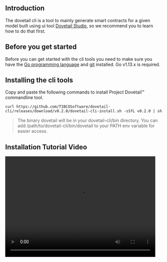## Introduction
The dovetail cli is a tool to mainly generate smart contracts for a given model built using ui tool [Dovetail Studio](ch01-01-installation.md), so we recommend you to learn how to do that first.

## Before you get started
Before you can get started with the cli tools you need to make sure you have the [Go programming language](https://golang.org/doc/install) and [git](https://git-scm.com/book/en/v2/Getting-Started-Installing-Git) installed. Go v1.13.x is required.

## Installing the cli tools

Copy and paste the following commands to install Project Dovetail™ commandline tool.

```
curl https://github.com/TIBCOSoftware/dovetail-cli/releases/download/v0.2.0/dovetail-cli-install.sh -sSfL v0.2.0 | sh
```

>The binary dovetail will be in your dovetail-cli/bin directory.
>You can add /path/to/dovetail-cli/bin/dovetail to your PATH env variable for easier access. 


## Installation Tutorial Video

<video width="480" height="320" controls="controls">
    <source src="videos/dovetail_cli_install.mp4" type="video/mp4">
</video>
